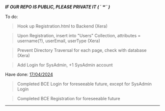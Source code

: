 ***IF OUR REPO IS PUBLIC, PLEASE PRIVATE IT ( ´ ꒳ ` )***

To do:
> Hook up Registration.html to Backend (Xera)

> Upon Registration, insert into "Users" Collection, attributes = username(?), userEmail, userType (Xera)

> Prevent Directory Traversal for each page, check with database (Xera)

> Add Login for SysAdmin, +1 SysAdmin account

Have done:
<ins>17/04/2024</ins>
> Completed BCE Login for foreseeable future, except for SysAdmin Login

> Completed BCE Registration for foreseeable future
--------------------------------------------------------------------------------------------------------------

